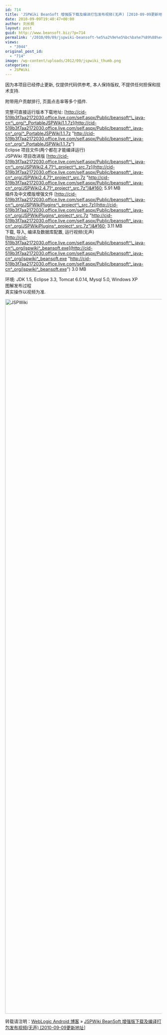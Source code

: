 ```yaml
---
id: 714
title: 'JSPWiki BeanSoft 增强版下载及编译打包发布视频(无声) [2010-09-09更新地址]'
date: 2010-09-09T19:40:47+00:00
author: 刘长炯
layout: post
guid: http://www.beansoft.biz/?p=714
permalink: '/2010/09/09/jspwiki-beansoft-%e5%a2%9e%e5%bc%ba%e7%89%88%e4%b8%8b%e8%bd%bd%e5%8f%8a%e7%bc%96%e8%af%91%e6%89%93%e5%8c%85%e5%8f%91%e5%b8%83%e8%a7%86%e9%a2%91%e6%97%a0%e5%a3%b0-2010-09-09%e6%9b%b4%e6%96%b0/'
views:
  - "3944"
original_post_id:
  - "714"
image: /wp-content/uploads/2012/09/jspwiki_thumb.png
categories:
  - JSPWiki
---
```

因为本项目已经停止更新, 仅提供代码供参考, 本人保持版权, 不提供任何担保和技术支持.

附带用户贡献排行, 页面点击率等多个插件.

完整可直接运行版本下载地址: [http://cid-519b3f7aa2172030.office.live.com/self.aspx/Public/beansoft^\_java-cn^\_org/^_PortableJSPWiki1.1.7z](http://cid-519b3f7aa2172030.office.live.com/self.aspx/Public/beansoft^_java-cn^_org/^_PortableJSPWiki1.1.7z "http://cid-519b3f7aa2172030.office.live.com/self.aspx/Public/beansoft^_java-cn^_org/^_PortableJSPWiki1.1.7z")   
Eclipse 项目文件(两个都在才能编译运行)   
JSPWiki 项目改进版 [http://cid-519b3f7aa2172030.office.live.com/self.aspx/Public/beansoft^\_java-cn^\_org/JSPWiki2.4.71^\_project^\_src.7z](http://cid-519b3f7aa2172030.office.live.com/self.aspx/Public/beansoft^_java-cn^_org/JSPWiki2.4.71^_project^_src.7z "http://cid-519b3f7aa2172030.office.live.com/self.aspx/Public/beansoft^_java-cn^_org/JSPWiki2.4.71^_project^_src.7z")&#160; 5.91 MB   
插件及中文模版增强文件 [http://cid-519b3f7aa2172030.office.live.com/self.aspx/Public/beansoft^\_java-cn^\_org/JSPWikiPlugins^\_project^\_src.7z](http://cid-519b3f7aa2172030.office.live.com/self.aspx/Public/beansoft^_java-cn^_org/JSPWikiPlugins^_project^_src.7z "http://cid-519b3f7aa2172030.office.live.com/self.aspx/Public/beansoft^_java-cn^_org/JSPWikiPlugins^_project^_src.7z")&#160; 3.11 MB   
下载, 导入, 编译及数据库配置, 运行视频(无声)   
[http://cid-519b3f7aa2172030.office.live.com/self.aspx/Public/beansoft^\_java-cn^\_org/jspwiki^_beansoft.exe](http://cid-519b3f7aa2172030.office.live.com/self.aspx/Public/beansoft^_java-cn^_org/jspwiki^_beansoft.exe "http://cid-519b3f7aa2172030.office.live.com/self.aspx/Public/beansoft^_java-cn^_org/jspwiki^_beansoft.exe") 3.0 MB 

环境: JDK 1.5, Eclipse 3.3, Tomcat 6.0.14, Mysql 5.0, Windows XP   
图解发布过程   
真实操作以视频为准. 

[<img style="border-width:0;" height="2300" alt="JSPWiki" src="http://www.beansoft.biz/wp-content/uploads/2010/09/jspwiki_thumb.png" width="2360" border="0" />](http://www.beansoft.biz/wp-content/uploads/2010/09/jspwiki.png)

转载请注明：[WebLogic Android 博客](http://www.beansoft.biz) &raquo; [JSPWiki BeanSoft 增强版下载及编译打包发布视频(无声) [2010-09-09更新地址]](http://www.beansoft.biz/2010/09/09/jspwiki-beansoft-%e5%a2%9e%e5%bc%ba%e7%89%88%e4%b8%8b%e8%bd%bd%e5%8f%8a%e7%bc%96%e8%af%91%e6%89%93%e5%8c%85%e5%8f%91%e5%b8%83%e8%a7%86%e9%a2%91%e6%97%a0%e5%a3%b0-2010-09-09%e6%9b%b4%e6%96%b0/)